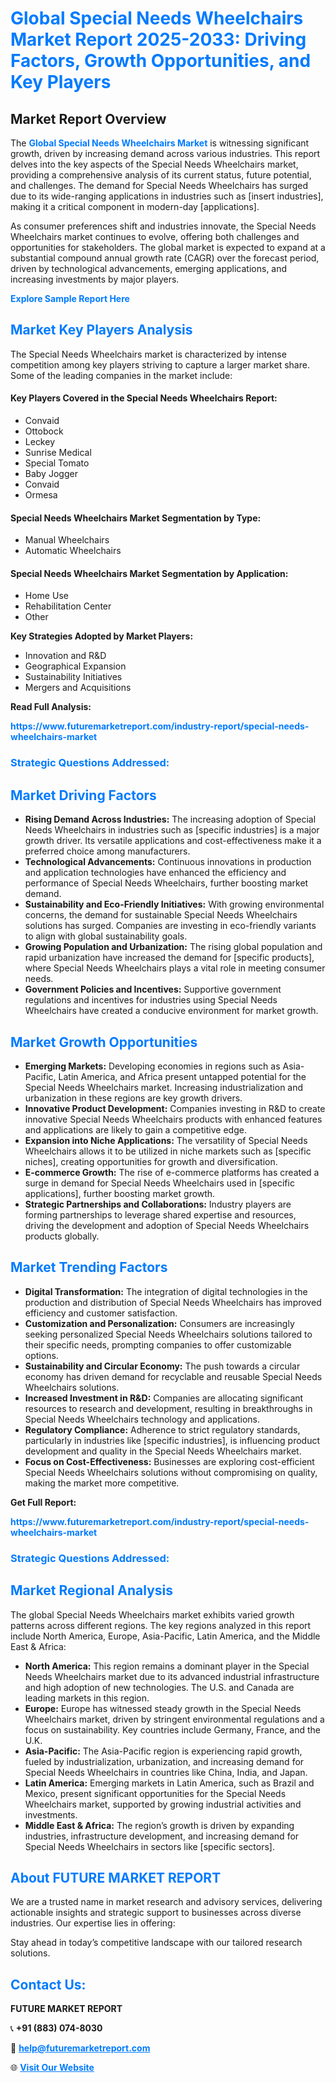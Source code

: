 <h1 style="color: #007BFF;">Global Special Needs Wheelchairs Market Report 2025-2033: Driving Factors, Growth Opportunities, and Key Players</h1>

<section id="overview">
<h2>Market Report Overview</h2>
<p>The <a href="https://www.futuremarketreport.com/industry-report/special-needs-wheelchairs-market" style="color: #007BFF; text-decoration: none;"><strong>Global Special Needs Wheelchairs Market</strong></a> is witnessing significant growth, driven by increasing demand across various industries. This report delves into the key aspects of the Special Needs Wheelchairs market, providing a comprehensive analysis of its current status, future potential, and challenges. The demand for Special Needs Wheelchairs has surged due to its wide-ranging applications in industries such as [insert industries], making it a critical component in modern-day [applications].</p>
<p>As consumer preferences shift and industries innovate, the Special Needs Wheelchairs market continues to evolve, offering both challenges and opportunities for stakeholders. The global market is expected to expand at a substantial compound annual growth rate (CAGR) over the forecast period, driven by technological advancements, emerging applications, and increasing investments by major players.</p>
</section>

<section id="overview">
<p><a href="https://www.futuremarketreport.com/request-sample/reportId=61875" style="color: #007BFF; text-decoration: none;"><strong>Explore Sample Report Here</strong></a></p>
</section>

<section id="key-players">
<h2 style="color: #007BFF;">Market Key Players Analysis</h2>
<p>The Special Needs Wheelchairs market is characterized by intense competition among key players striving to capture a larger market share. Some of the leading companies in the market include:</p>
<h4>Key Players Covered in the Special Needs Wheelchairs Report:</h4>
<ul><li>Convaid</li><li>Ottobock</li><li>Leckey</li><li>Sunrise Medical</li><li>Special Tomato</li><li>Baby Jogger</li><li>Convaid</li><li>Ormesa</li></ul>
<h4>Special Needs Wheelchairs Market Segmentation by Type:</h4>
<ul><li>Manual Wheelchairs</li><li>Automatic Wheelchairs</li></ul>

<h4>Special Needs Wheelchairs Market Segmentation by Application:</h4>
<ul><li>Home Use</li><li>Rehabilitation Center</li><li>Other</li></ul>
<p><strong>Key Strategies Adopted by Market Players:</strong></p>
<ul>
<li>Innovation and R&D</li>
<li>Geographical Expansion</li>
<li>Sustainability Initiatives</li>
<li>Mergers and Acquisitions</li>
</ul>
</section>

<section>
<p><strong>Read Full Analysis: </strong></p><a href="https://www.futuremarketreport.com/industry-report/special-needs-wheelchairs-market" style="color: #007BFF; text-decoration: none;"><strong>https://www.futuremarketreport.com/industry-report/special-needs-wheelchairs-market</strong></a>
<h3 style="color: #007BFF;">Strategic Questions Addressed:</h3>
</section>

<section id="driving-factors">
<h2 style="color: #007BFF;">Market Driving Factors</h2>
<ul>
<li><strong>Rising Demand Across Industries:</strong> The increasing adoption of Special Needs Wheelchairs in industries such as [specific industries] is a major growth driver. Its versatile applications and cost-effectiveness make it a preferred choice among manufacturers.</li>
<li><strong>Technological Advancements:</strong> Continuous innovations in production and application technologies have enhanced the efficiency and performance of Special Needs Wheelchairs, further boosting market demand.</li>
<li><strong>Sustainability and Eco-Friendly Initiatives:</strong> With growing environmental concerns, the demand for sustainable Special Needs Wheelchairs solutions has surged. Companies are investing in eco-friendly variants to align with global sustainability goals.</li>
<li><strong>Growing Population and Urbanization:</strong> The rising global population and rapid urbanization have increased the demand for [specific products], where Special Needs Wheelchairs plays a vital role in meeting consumer needs.</li>
<li><strong>Government Policies and Incentives:</strong> Supportive government regulations and incentives for industries using Special Needs Wheelchairs have created a conducive environment for market growth.</li>
</ul>
</section>

<section id="growth-opportunities">
<h2 style="color: #007BFF;">Market Growth Opportunities</h2>
<ul>
<li><strong>Emerging Markets:</strong> Developing economies in regions such as Asia-Pacific, Latin America, and Africa present untapped potential for the Special Needs Wheelchairs market. Increasing industrialization and urbanization in these regions are key growth drivers.</li>
<li><strong>Innovative Product Development:</strong> Companies investing in R&D to create innovative Special Needs Wheelchairs products with enhanced features and applications are likely to gain a competitive edge.</li>
<li><strong>Expansion into Niche Applications:</strong> The versatility of Special Needs Wheelchairs allows it to be utilized in niche markets such as [specific niches], creating opportunities for growth and diversification.</li>
<li><strong>E-commerce Growth:</strong> The rise of e-commerce platforms has created a surge in demand for Special Needs Wheelchairs used in [specific applications], further boosting market growth.</li>
<li><strong>Strategic Partnerships and Collaborations:</strong> Industry players are forming partnerships to leverage shared expertise and resources, driving the development and adoption of Special Needs Wheelchairs products globally.</li>
</ul>
</section>

<section id="trending-factors">
<h2 style="color: #007BFF;">Market Trending Factors</h2>
<ul>
<li><strong>Digital Transformation:</strong> The integration of digital technologies in the production and distribution of Special Needs Wheelchairs has improved efficiency and customer satisfaction.</li>
<li><strong>Customization and Personalization:</strong> Consumers are increasingly seeking personalized Special Needs Wheelchairs solutions tailored to their specific needs, prompting companies to offer customizable options.</li>
<li><strong>Sustainability and Circular Economy:</strong> The push towards a circular economy has driven demand for recyclable and reusable Special Needs Wheelchairs solutions.</li>
<li><strong>Increased Investment in R&D:</strong> Companies are allocating significant resources to research and development, resulting in breakthroughs in Special Needs Wheelchairs technology and applications.</li>
<li><strong>Regulatory Compliance:</strong> Adherence to strict regulatory standards, particularly in industries like [specific industries], is influencing product development and quality in the Special Needs Wheelchairs market.</li>
<li><strong>Focus on Cost-Effectiveness:</strong> Businesses are exploring cost-efficient Special Needs Wheelchairs solutions without compromising on quality, making the market more competitive.</li>
</ul>
</section>

<section>
<p><strong>Get Full Report: </strong></p><a href="https://www.futuremarketreport.com/industry-report/special-needs-wheelchairs-market" style="color: #007BFF; text-decoration: none;"><strong>https://www.futuremarketreport.com/industry-report/special-needs-wheelchairs-market</strong></a>
<h3 style="color: #007BFF;">Strategic Questions Addressed:</h3>
</section>


<section id="regional-analysis">
<h2 style="color: #007BFF;">Market Regional Analysis</h2>
<p>The global Special Needs Wheelchairs market exhibits varied growth patterns across different regions. The key regions analyzed in this report include North America, Europe, Asia-Pacific, Latin America, and the Middle East & Africa:</p>
<ul>
<li><strong>North America:</strong> This region remains a dominant player in the Special Needs Wheelchairs market due to its advanced industrial infrastructure and high adoption of new technologies. The U.S. and Canada are leading markets in this region.</li>
<li><strong>Europe:</strong> Europe has witnessed steady growth in the Special Needs Wheelchairs market, driven by stringent environmental regulations and a focus on sustainability. Key countries include Germany, France, and the U.K.</li>
<li><strong>Asia-Pacific:</strong> The Asia-Pacific region is experiencing rapid growth, fueled by industrialization, urbanization, and increasing demand for Special Needs Wheelchairs in countries like China, India, and Japan.</li>
<li><strong>Latin America:</strong> Emerging markets in Latin America, such as Brazil and Mexico, present significant opportunities for the Special Needs Wheelchairs market, supported by growing industrial activities and investments.</li>
<li><strong>Middle East & Africa:</strong> The region’s growth is driven by expanding industries, infrastructure development, and increasing demand for Special Needs Wheelchairs in sectors like [specific sectors].</li>
</ul>
</section>

<footer>
<h2 style="color: #007BFF;">About FUTURE MARKET REPORT</h2>
<p>We are a trusted name in market research and advisory services, delivering actionable insights and strategic support to businesses across diverse industries. Our expertise lies in offering:</p>

<p>Stay ahead in today’s competitive landscape with our tailored research solutions.</p>

<h2 style="color: #007BFF;">Contact Us:</h2>
<p><strong>FUTURE MARKET REPORT</strong></p>
<p>📞 <strong>+91 (883) 074-8030</strong></p>
<p>📧 <strong><a href="mailto:help@futuremarketreport.com" style="color: #007BFF;">help@futuremarketreport.com</a></strong></p>
<p>🌐 <strong><a href="https://www.futuremarketreport.com/" style="color: #007BFF;">Visit Our Website</a></strong></p>
</footer>